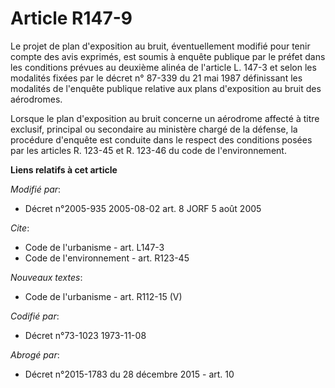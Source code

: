 # Article R147-9

Le projet de plan d'exposition au bruit, éventuellement modifié pour tenir compte des avis exprimés, est soumis à enquête
publique par le préfet dans les conditions prévues au deuxième alinéa de l'article L. 147-3 et selon les modalités fixées par
le décret n° 87-339 du 21 mai 1987 définissant les modalités de l'enquête publique relative aux plans d'exposition au bruit
des aérodromes. 

Lorsque le plan d'exposition au bruit concerne un aérodrome affecté à titre exclusif, principal ou secondaire au ministère
chargé de la défense, la procédure d'enquête est conduite dans le respect des conditions posées par les articles R. 123-45 et
R. 123-46 du code de l'environnement.

**Liens relatifs à cet article**

_Modifié par_:

  - Décret n°2005-935 2005-08-02 art. 8 JORF 5 août 2005

_Cite_:

  - Code de l'urbanisme - art. L147-3
  - Code de l'environnement - art. R123-45

_Nouveaux textes_:

  - Code de l'urbanisme - art. R112-15 (V)

_Codifié par_:

  - Décret n°73-1023 1973-11-08

_Abrogé par_:

  - Décret n°2015-1783 du 28 décembre 2015 - art. 10
